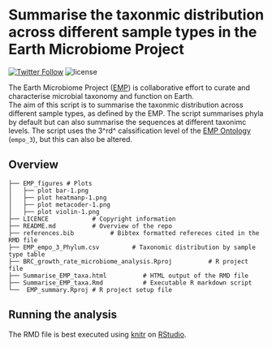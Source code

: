 Summarise the taxonmic distribution across different sample types in the Earth Microbiome Project
========

[![Twitter Follow](https://img.shields.io/twitter/follow/espadrine.svg?style=social&label=Follow)](https://twitter.com/RoeyAngel)   ![license](https://img.shields.io/github/license/mashape/apistatus.svg?style=flat-square)


The Earth Microbiome Project ([EMP](1)) is collaborative effort to curate and characterise microbial taxonomy and function on Earth.  
The aim of this script is to summarise the taxonmic distribution across different sample types, as defined by the EMP. The script summarises phyla by default but can also summarise the sequences at different taxonimc levels. The script uses the 3^rd^ calssification level of the [EMP Ontology](2) (`empo_3`), but this can also be altered.

Overview
--------
    ├── EMP_figures # Plots
    │   ├── plot bar-1.png
    │   ├── plot heatmanp-1.png
    │   ├── plot metacoder-1.png
    │   ├── plot violin-1.png
    ├── LICENCE            # Copyright information
    ├── README.md          # Overview of the repo
    ├── references.bib          # Bibtex formatted refereces cited in the RMD file
    ├── EMP_empo_3_Phylum.csv         # Taxonomic distribution by sample type table
    ├── BRC_growth_rate_microbiome_analysis.Rproj          # R project file
    ├── Summarise_EMP_taxa.html          # HTML output of the RMD file
    ├── Summarise_EMP_taxa.Rmd           # Executable R markdown script
    └──  EMP_summary.Rproj # R project setup file

Running the analysis
--------
The RMD file is best executed using [knitr](https://yihui.name/knitr/) on [RStudio](https://www.rstudio.com/). 


[1]: https://earthmicrobiome.org/
[2]: https://earthmicrobiome.org/protocols-and-standards/empo/
